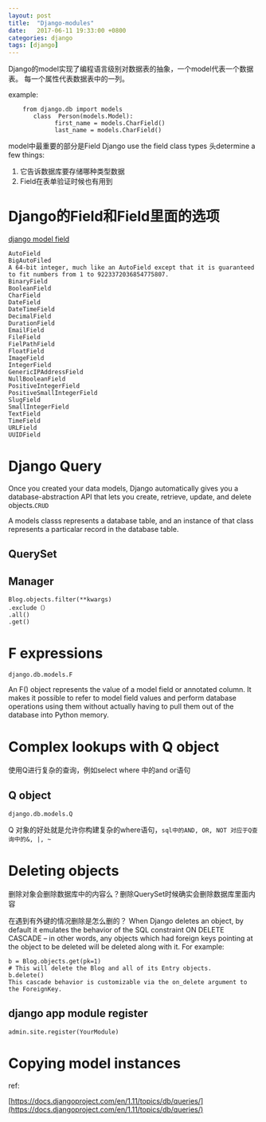 ```yaml
---
layout: post
title:  "Django-modules"
date:   2017-06-11 19:33:00 +0800
categories: django
tags: [django]
---
```


Django的model实现了编程语言级别对数据表的抽象，一个model代表一个数据表。
每一个属性代表数据表中的一列。

example:

```
    from django.db import models
       class  Person(models.Model):
             first_name = models.CharField()
             last_name = models.CharField()
```

model中最重要的部分是Field
Django use the field class types 头determine a few things:
1. 它告诉数据库要存储哪种类型数据
2. Field在表单验证时候也有用到


# Django的Field和Field里面的选项

[django model field](https://docs.djangoproject.com/en/dev/ref/models/fields/#django.db.models.AutoField)

```
AutoField
BigAutoFiled
A 64-bit integer, much like an AutoField except that it is guaranteed to fit numbers from 1 to 9223372036854775807.
BinaryField
BooleanField
CharField
DateField
DateTimeField
DecimalField
DurationField
EmailField
FileField
FielPathField
FloatField
ImageField
IntegerField
GenericIPAddressField
NullBooleanField
PositiveIntegerField
PositiveSmallIntegerField
SlugField
SmallIntegerField
TextField
TimeField
URLField
UUIDField
```

# Django Query
Once you created your data models, Django automatically gives you a database-abstraction API that lets you create, retrieve, update, and delete objects.`CRUD`

A models classs represents a database table, and an instance of that class represents a particalar record in the database table.

## QuerySet

## Manager

```
Blog.objects.filter(**kwargs)
.exclude（）
.all()
.get()
```
# F expressions
```
django.db.models.F
```

An F() object represents the value of a model field or annotated column. It makes it possible to refer to model field values and perform database operations using them without actually having to pull them out of the database into Python memory.

# Complex lookups with Q object
使用Q进行复杂的查询，例如select where 中的and or语句

## Q object

`django.db.models.Q`

Q 对象的好处就是允许你构建复杂的where语句，`sql中的AND, OR, NOT 对应于Q查询中的&, |, ~`


# Deleting objects
删除对象会删除数据库中的内容么？删除QuerySet时候确实会删除数据库里面内容


在遇到有外键的情况删除是怎么删的？
When Django deletes an object, by default it emulates the behavior of the SQL constraint ON DELETE CASCADE – in other words, any objects which had foreign keys pointing at the object to be deleted will be deleted along with it. For example:
```
b = Blog.objects.get(pk=1)
# This will delete the Blog and all of its Entry objects.
b.delete()
This cascade behavior is customizable via the on_delete argument to the ForeignKey.
```
## django app module register
`admin.site.register(YourModule)`

# Copying model instances

ref:

[https://docs.djangoproject.com/en/1.11/topics/db/queries/](https://docs.djangoproject.com/en/1.11/topics/db/queries/)
